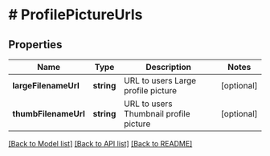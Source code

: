 # # ProfilePictureUrls

## Properties

Name | Type | Description | Notes
------------ | ------------- | ------------- | -------------
**largeFilenameUrl** | **string** | URL to users Large profile picture | [optional]
**thumbFilenameUrl** | **string** | URL to users Thumbnail profile picture | [optional]

[[Back to Model list]](../../README.md#models) [[Back to API list]](../../README.md#endpoints) [[Back to README]](../../README.md)
